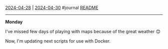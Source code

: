 [2024-04-28](2024-04-28.md) | [2024-04-30](2024-04-30.md)
#journal [README](../../README.md)

---
**Monday**

I've missed few days of playing with maps because of the great weather 😊

Now, I'm updating next scripts for use with Docker.

